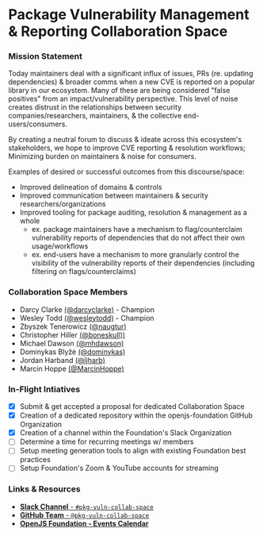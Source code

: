 # Package Vulnerability Management & Reporting Collaboration Space

### Mission Statement

Today maintainers deal with a significant influx of issues, PRs (re. updating dependencies) & broader comms when a new CVE is reported on a popular library in our ecosystem. Many of these are being considered "false positives" from an impact/vulnerability perspective. This level of noise creates distrust in the relationships between security companies/researchers, maintainers, & the collective end-users/consumers.

By creating a neutral forum to discuss & ideate across this ecosystem's stakeholders, we hope to improve CVE reporting & resolution workflows; Minimizing burden on maintainers & noise for consumers.

Examples of desired or successful outcomes from this discourse/space:

* Improved delineation of domains & controls
* Improved communication between maintainers & security researchers/organizations
* Improved tooling for package auditing, resolution & management as a whole
  * ex. package maintainers have a mechanism to flag/counterclaim vulnerability reports of dependencies that do not affect their own usage/workflows
  * ex. end-users have a mechanism to more granularly control the visibility of the vulnerability reports of their dependencies (including filtering on flags/counterclaims)

### Collaboration Space Members

* Darcy Clarke [(@darcyclarke)](https://github.com/darcyclarke) - Champion
* Wesley Todd [(@wesleytodd)](https://github.com/wesleytodd) - Champion
* Zbyszek Tenerowicz [(@naugtur)](https://github.com/naugtur)
* Christopher Hiller [(@boneskull))](https://github.com/boneskull)
* Michael Dawson [(@mhdawson)](https://github.com/mhdawson)
* Dominykas Blyžė [(@dominykas)](https://github.com/dominykas)
* Jordan Harband [(@ljharb)](https://github.com/ljharb)
* Marcin Hoppe [(@MarcinHoppe)](https://github.com/MarcinHoppe)

### In-Flight Intiatives

* [x] Submit & get accepted a proposal for dedicated Collaboration Space
* [x] Creation of a dedicated repository within the openjs-foundation GitHub Organization
* [x] Creation of a channel within the Foundation's Slack Organization
* [ ] Determine a time for recurring meetings w/ members
* [ ] Setup meeting generation tools to align with existing Foundation best practices
* [ ] Setup Foundation's Zoom & YouTube accounts for streaming

### Links & Resources
* [**Slack Channel** - `#pkg-vuln-collab-space`](https://join.slack.com/share/zt-mxsysqg0-KDqydl9CKkvgMgjQKFnFtg)
* [**GitHub Team** - `@pkg-vuln-collab-space`](https://github.com/orgs/openjs-foundation/teams/pkg-vuln-collab-space)
* [**OpenJS Foundation - Events Calendar**](https://calendar.google.com/calendar/u/2/embed?src=linuxfoundation.org_fuop4ufv766f9avc517ujs4i0g@group.calendar.google.com&pli=1)
